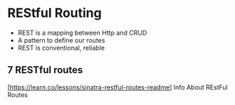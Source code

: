 # REStful Routing

- REST is a mapping between Http and CRUD
- A pattern to define our routes
- REST is conventional, reliable

## 7 RESTful routes

[https://learn.co/lessons/sinatra-restful-routes-readme] Info About REstFul Routes
